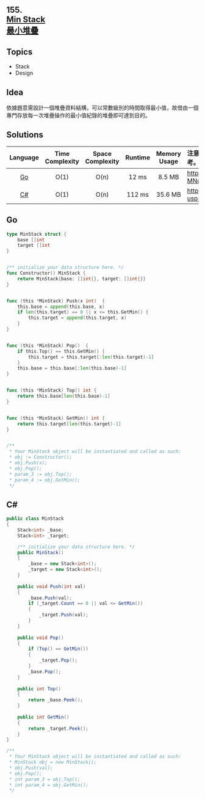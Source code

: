##  **155.<br/>[Min Stack](https://leetcode.com/problems/min-stack/)<br/>[最小堆疊](https://leetcode-cn.com/problems/min-stack/)**

## **Topics**
* Stack
* Design

## **Idea**

依據題意需設計一個堆疊資料結構，可以常數級別的時間取得最小值，故借由一個專門存放每一次堆疊操作的最小值紀錄的堆疊即可達到目的。

## **Solutions**
| Language | Time Complexity | Space Complexity | Runtime | Memory Usage | 注意：Runtime和Memory Usage的數值皆來自LeetCode提供的效能測試，僅供參考。 |
| :--: | :--: | :--: | :--: | :--: | :-- |
| [Go]() | O(1) | O(n) | 12 ms | 8.5 MB | https://drive.google.com/file/d/1ECI3XJyvfd5G1SM36Sm5CnbA-MNqdKes/view?usp=sharing |
| [C#]() | O(1) | O(n) | 112 ms | 35.6 MB | https://drive.google.com/file/d/1uNZABeTYMo9ngOfB5dvUykEaX_DaVw5U/view?usp=sharing |

## **Go**
```Go
type MinStack struct {
    base []int
    target []int
}


/** initialize your data structure here. */
func Constructor() MinStack {
    return MinStack{base: []int{}, target: []int{}}
}


func (this *MinStack) Push(x int)  {
    this.base = append(this.base, x)
    if len(this.target) == 0 || x <= this.GetMin() {
        this.target = append(this.target, x)
    }
}


func (this *MinStack) Pop()  {
    if this.Top() == this.GetMin() {
        this.target = this.target[:len(this.target)-1]
    }
    this.base = this.base[:len(this.base)-1]
}


func (this *MinStack) Top() int {
    return this.base[len(this.base)-1]
}


func (this *MinStack) GetMin() int {
    return this.target[len(this.target)-1]
}


/**
 * Your MinStack object will be instantiated and called as such:
 * obj := Constructor();
 * obj.Push(x);
 * obj.Pop();
 * param_3 := obj.Top();
 * param_4 := obj.GetMin();
 */
```

## **C#**
```csharp
public class MinStack 
{
    Stack<int> _base;
    Stack<int> _target;

    /** initialize your data structure here. */
    public MinStack() 
    {
        _base = new Stack<int>();
        _target = new Stack<int>();
    }
    
    public void Push(int val) 
    {
        _base.Push(val);
        if (_target.Count == 0 || val <= GetMin())
        {
            _target.Push(val);
        }
    }
    
    public void Pop() 
    {
        if (Top() == GetMin())
        {
            _target.Pop();
        }
        _base.Pop();
    }
    
    public int Top() 
    {
        return _base.Peek();
    }
    
    public int GetMin() 
    {
        return _target.Peek();
    }
}

/**
 * Your MinStack object will be instantiated and called as such:
 * MinStack obj = new MinStack();
 * obj.Push(val);
 * obj.Pop();
 * int param_3 = obj.Top();
 * int param_4 = obj.GetMin();
 */
```